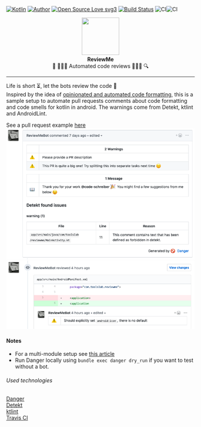 [![Kotlin](https://img.shields.io/badge/Kotlin-Yes%20Please-BB42B0.svg)]()
[![Author](https://img.shields.io/badge/Author-code--schreiber-1A237E.svg)](https://github.com/code-schreiber)
[![Open Source Love svg3](https://badges.frapsoft.com/os/v3/open-source.svg?v=103)](https://github.com/ellerbrock/open-source-badges/)
[![Build Status](https://travis-ci.org/code-schreiber/ReviewMe.svg?branch=master)](https://travis-ci.org/code-schreiber/ReviewMe) 
![CI](https://github.com/errysuprayogi/ReviewMe/workflows/CI/badge.svg?branch=workflows)![CI](https://github.com/errysuprayogi/ReviewMe/workflows/CI/badge.svg?branch=workflows)  
  
<p align="center">
 <img src='https://avatars2.githubusercontent.com/u/51477052' width='100' height='100'/>
 <br>
 <b>ReviewMe</b>
 <br>
 🔎 👩🏽‍💻️ Automated code reviews 👨🏽‍💻️ 🔍
</p>
  
___
Life is short ⏳, let the bots review the code 🤖  
Inspired by the idea of [opinionated and automated code formatting](https://www.thoughtworks.com/radar/techniques), 
this is a sample setup to automate pull requests comments about code formatting and code smells for kotlin in android.
The warnings come from Detekt, ktlint and AndroidLint.

See a pull request example [here](https://github.com/code-schreiber/ReviewMe/pull/1)
![Review comment](https://raw.githubusercontent.com/code-schreiber/ReviewMe/master/screenshots/Review%20comment.png)
![AndroidLint comment](https://raw.githubusercontent.com/code-schreiber/ReviewMe/master/screenshots/AndroidLint.png)

#### Notes
- For a multi-module setup see [this article](https://blog.bitrise.io/automating-code-review-tasks-for-multi-module-android-projects)
- Run Danger locally using `bundle exec danger dry_run` if you want to test without a bot.

###### Used technologies
[Danger](https://danger.systems)  
[Detekt](https://arturbosch.github.io/detekt/index.html)  
[ktlint](https://github.com/pinterest/ktlint)  
[Travis CI](https://travis-ci.org/code-schreiber/ReviewMe)  
